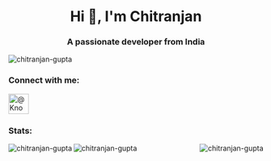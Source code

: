 <h1 align="center">Hi 👋, I'm Chitranjan</h1>
<h3 align="center">A passionate developer from India</h3>
<p align="left"> 
  <img src="https://komarev.com/ghpvc/?username=chitranjan-gupta&label=Profile%20views&color=0e75b6&style=flat" alt="chitranjan-gupta" /> 
</p>
<h3 align="left">Connect with me:</h3>
<p align="left">
  <a href="https://www.youtube.com/@Know__Tech" target="_blank">
    <img align="center" src="https://upload.wikimedia.org/wikipedia/commons/0/09/YouTube_full-color_icon_%282017%29.svg" alt="@Know__Tech" height="40" width="40" />
  </a>
</p>
<h3 align="left">Stats:</h3>
<p>
  <img align="left" src="https://github-readme-stats.vercel.app/api?username=chitranjan-gupta&show_icons=true&theme=radical" alt="chitranjan-gupta"/>
  <img align="right" src="https://github-readme-stats.vercel.app/api/top-langs/?username=chitranjan-gupta&layout=pie" alt="chitranjan-gupta"/>
  <img align="left" src="https://streak-stats.demolab.com/?user=chitranjan-gupta" alt="chitranjan-gupta"/>
</p>
